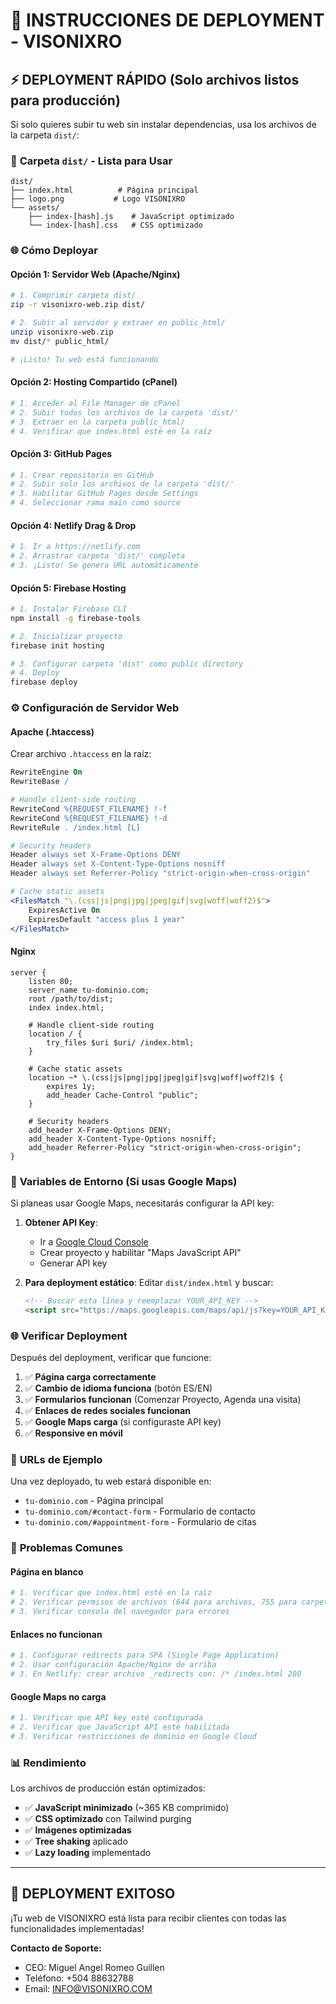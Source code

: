 # 🚀 INSTRUCCIONES DE DEPLOYMENT - VISONIXRO

## ⚡ DEPLOYMENT RÁPIDO (Solo archivos listos para producción)

Si solo quieres subir tu web sin instalar dependencias, usa los archivos de la carpeta `dist/`:

### 📂 **Carpeta `dist/` - Lista para Usar**
```
dist/
├── index.html          # Página principal
├── logo.png           # Logo VISONIXRO
└── assets/
    ├── index-[hash].js    # JavaScript optimizado
    └── index-[hash].css   # CSS optimizado
```

### 🌐 **Cómo Deployar**

#### **Opción 1: Servidor Web (Apache/Nginx)**
```bash
# 1. Comprimir carpeta dist/
zip -r visonixro-web.zip dist/

# 2. Subir al servidor y extraer en public_html/
unzip visonixro-web.zip
mv dist/* public_html/

# ¡Listo! Tu web está funcionando
```

#### **Opción 2: Hosting Compartido (cPanel)**
```bash
# 1. Acceder al File Manager de cPanel
# 2. Subir todos los archivos de la carpeta 'dist/'
# 3. Extraer en la carpeta public_html/
# 4. Verificar que index.html esté en la raíz
```

#### **Opción 3: GitHub Pages**
```bash
# 1. Crear repositorio en GitHub
# 2. Subir solo los archivos de la carpeta 'dist/'
# 3. Habilitar GitHub Pages desde Settings
# 4. Seleccionar rama main como source
```

#### **Opción 4: Netlify Drag & Drop**
```bash
# 1. Ir a https://netlify.com
# 2. Arrastrar carpeta 'dist/' completa
# 3. ¡Listo! Se genera URL automáticamente
```

#### **Opción 5: Firebase Hosting**
```bash
# 1. Instalar Firebase CLI
npm install -g firebase-tools

# 2. Inicializar proyecto
firebase init hosting

# 3. Configurar carpeta 'dist' como public directory
# 4. Deploy
firebase deploy
```

### ⚙️ **Configuración de Servidor Web**

#### **Apache (.htaccess)**
Crear archivo `.htaccess` en la raíz:
```apache
RewriteEngine On
RewriteBase /

# Handle client-side routing
RewriteCond %{REQUEST_FILENAME} !-f
RewriteCond %{REQUEST_FILENAME} !-d
RewriteRule . /index.html [L]

# Security headers
Header always set X-Frame-Options DENY
Header always set X-Content-Type-Options nosniff
Header always set Referrer-Policy "strict-origin-when-cross-origin"

# Cache static assets
<FilesMatch "\.(css|js|png|jpg|jpeg|gif|svg|woff|woff2)$">
    ExpiresActive On
    ExpiresDefault "access plus 1 year"
</FilesMatch>
```

#### **Nginx**
```nginx
server {
    listen 80;
    server_name tu-dominio.com;
    root /path/to/dist;
    index index.html;

    # Handle client-side routing
    location / {
        try_files $uri $uri/ /index.html;
    }

    # Cache static assets
    location ~* \.(css|js|png|jpg|jpeg|gif|svg|woff|woff2)$ {
        expires 1y;
        add_header Cache-Control "public";
    }

    # Security headers
    add_header X-Frame-Options DENY;
    add_header X-Content-Type-Options nosniff;
    add_header Referrer-Policy "strict-origin-when-cross-origin";
}
```

### 🔧 **Variables de Entorno (Si usas Google Maps)**

Si planeas usar Google Maps, necesitarás configurar la API key:

1. **Obtener API Key**:
   - Ir a [Google Cloud Console](https://console.cloud.google.com/)
   - Crear proyecto y habilitar "Maps JavaScript API"
   - Generar API key

2. **Para deployment estático**: Editar `dist/index.html` y buscar:
   ```html
   <!-- Buscar esta línea y reemplazar YOUR_API_KEY -->
   <script src="https://maps.googleapis.com/maps/api/js?key=YOUR_API_KEY"></script>
   ```

### 🌐 **Verificar Deployment**

Después del deployment, verificar que funcione:

1. ✅ **Página carga correctamente**
2. ✅ **Cambio de idioma funciona** (botón ES/EN)
3. ✅ **Formularios funcionan** (Comenzar Proyecto, Agenda una visita)
4. ✅ **Enlaces de redes sociales funcionan**
5. ✅ **Google Maps carga** (si configuraste API key)
6. ✅ **Responsive en móvil**

### 📱 **URLs de Ejemplo**

Una vez deployado, tu web estará disponible en:
- `tu-dominio.com` - Página principal
- `tu-dominio.com/#contact-form` - Formulario de contacto
- `tu-dominio.com/#appointment-form` - Formulario de citas

### 🚨 **Problemas Comunes**

#### **Página en blanco**
```bash
# 1. Verificar que index.html esté en la raíz
# 2. Verificar permisos de archivos (644 para archivos, 755 para carpetas)
# 3. Verificar consola del navegador para errores
```

#### **Enlaces no funcionan**
```bash
# 1. Configurar redirects para SPA (Single Page Application)
# 2. Usar configuración Apache/Nginx de arriba
# 3. En Netlify: crear archivo _redirects con: /* /index.html 200
```

#### **Google Maps no carga**
```bash
# 1. Verificar que API key esté configurada
# 2. Verificar que JavaScript API esté habilitada
# 3. Verificar restricciones de dominio en Google Cloud
```

### 📊 **Rendimiento**

Los archivos de producción están optimizados:
- ✅ **JavaScript minimizado** (~365 KB comprimido)
- ✅ **CSS optimizado** con Tailwind purging
- ✅ **Imágenes optimizadas**
- ✅ **Tree shaking** aplicado
- ✅ **Lazy loading** implementado

---

## 🎯 **DEPLOYMENT EXITOSO**

¡Tu web de VISONIXRO está lista para recibir clientes con todas las funcionalidades implementadas!

**Contacto de Soporte:**
- CEO: Miguel Angel Romeo Guillen
- Teléfono: +504 88632788
- Email: INFO@VISONIXRO.COM
